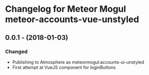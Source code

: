# Changelog for Meteor Mogul meteor-accounts-vue-unstyled

## 0.0.1 - (2018-01-03)

### Changed

* Publishing to Atmosphere as meteormogul:accounts-ui-unstyled
* First attempt at VueJS component for loginButtons
